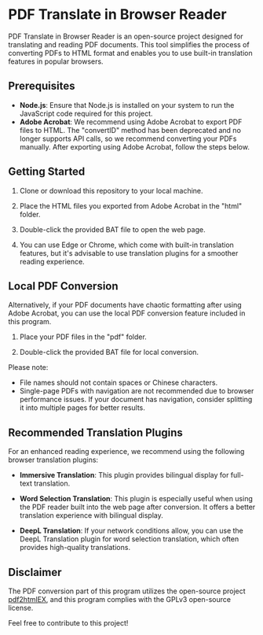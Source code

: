 # PDF Translate in Browser Reader

PDF Translate in Browser Reader is an open-source project designed for translating and reading PDF documents. This tool simplifies the process of converting PDFs to HTML format and enables you to use built-in translation features in popular browsers.

## Prerequisites

- **Node.js**: Ensure that Node.js is installed on your system to run the JavaScript code required for this project.
- **Adobe Acrobat**: We recommend using Adobe Acrobat to export PDF files to HTML. The "convertID" method has been deprecated and no longer supports API calls, so we recommend converting your PDFs manually. After exporting using Adobe Acrobat, follow the steps below.

## Getting Started

1. Clone or download this repository to your local machine.

2. Place the HTML files you exported from Adobe Acrobat in the "html" folder.

3. Double-click the provided BAT file to open the web page.

4. You can use Edge or Chrome, which come with built-in translation features, but it's advisable to use translation plugins for a smoother reading experience.

## Local PDF Conversion

Alternatively, if your PDF documents have chaotic formatting after using Adobe Acrobat, you can use the local PDF conversion feature included in this program.

1. Place your PDF files in the "pdf" folder.

2. Double-click the provided BAT file for local conversion.

Please note:

- File names should not contain spaces or Chinese characters.
- Single-page PDFs with navigation are not recommended due to browser performance issues. If your document has navigation, consider splitting it into multiple pages for better results.

## Recommended Translation Plugins

For an enhanced reading experience, we recommend using the following browser translation plugins:

- **Immersive Translation**: This plugin provides bilingual display for full-text translation.

- **Word Selection Translation**: This plugin is especially useful when using the PDF reader built into the web page after conversion. It offers a better translation experience with bilingual display.

- **DeepL Translation**: If your network conditions allow, you can use the DeepL Translation plugin for word selection translation, which often provides high-quality translations.

## Disclaimer

The PDF conversion part of this program utilizes the open-source project [pdf2htmlEX](https://github.com/coolwanglu/pdf2htmlEX), and this program complies with the GPLv3 open-source license.

Feel free to contribute to this project!